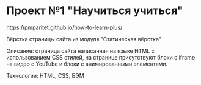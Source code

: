 # Проект №1 "Научиться учиться"

https://pmparitet.github.io/how-to-learn-plus/

Вёрстка страницы сайта из модуля "Статическая вёрстка"

Описание: страница сайта написанная на языке HTML c использованием CSS стилей, на странице присутствуют блоки с iframe на видео с YouTube и блоки с анимированными элементами.

Технологии: HTML, CSS, БЭМ
